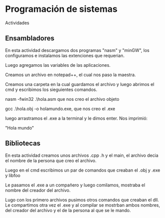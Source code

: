 # Programación de sistemas
Actividades
## Ensambladores
En esta actividad descargamos dos programas "nasm" y "minGW", los configuramos e instalamos las extenciones que requerian.

Luego agregamos las variables de las aplicaciones.

Creamos un archivo en notepad++, el cual nos paso la maestra.

Creamos una carpeta en la cual guardamos el archivo y luego abrimos el cmd y escribimos los sieguientes comandos.

nasm -fwin32 .\hola.asm que nos creo el archivo objeto

gcc .\hola.obj -o holamundo.exe, que nos creo el .exe 

luego arrastramos el .exe a la terminal y le dimos enter. Nos imprimió:

"Hola mundo"

## Bibliotecas
En esta actividad creamos unos archivos .cpp .h y el main, el archivo decia el nombre de la persona que creo el archivo.

Luego en el cmd escribimos un par de comandos que creaban el .obj y .exe y libfoo

Le pasamos el .exe a un compañero y luego comilamos, mostraba el nombre del creador del archivo.

Lugo con los primero archivos pusimos otros comandos que creaban el dll. Le compartimos otra vez el .exe y al compilar se mostrban ambos nombres, del creador del archivo y el de la persona al que se le mando.
